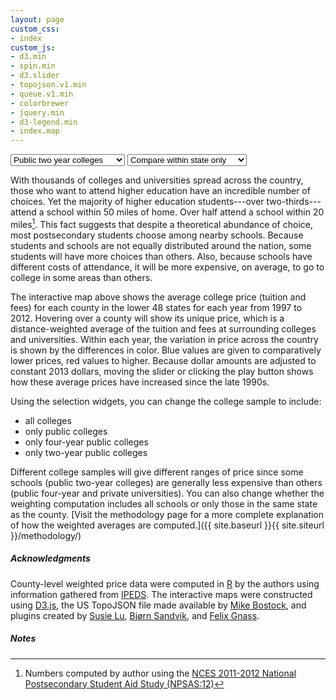 ```yaml
---
layout: page
custom_css:
- index
custom_js:
- d3.min
- spin.min
- d3.slider
- topojson.v1.min
- queue.v1.min
- colorbrewer
- jquery.min
- d3-legend.min
- index.map
---
```


<div id="viz-container">
	<div id="map-container"></div>
	<div id="submap-container">
		<div id="buttons-container">
			<select id="sample">
				<optgroup label="College sample">
					<option value="0">All colleges</option>
					<option value="1">Public colleges</option>
					<option value="2">Public four year colleges</option>
					<option value="3" selected>Public two year colleges</option>
				</optgroup>
			</select>
			<select id="weight">
				<optgroup label="Weighting">
					<option value="0">Across state lines</option>
					<option value="1" selected>Compare within state only</option>
				</optgroup>
			</select>
			<div id="play">
				<i class="fa fa-play fa-3x" title="Play animation"></i>
			</div>
		</div>
		<div id="tooltip-container">
			<div id="tooltip"></div>
		</div>
		<div id="slider-container">
			<div id="slider"></div>
		</div>
	</div>
</div>

<div class="posttext" markdown="1">

With thousands of colleges and universities spread across the country,
those who want to attend higher education have an incredible number of
choices. Yet the majority of higher education students---over
two-thirds---attend a school within 50 miles of home. Over half attend
a school within 20 miles[^1]. This fact suggests that despite a
theoretical abundance of choice, most postsecondary students choose
among nearby schools. Because students and schools are not equally
distributed around the nation, some students will have more choices
than others. Also, because schools have different costs of attendance,
it will be more expensive, on average, to go to college in some areas
than others.  

The interactive map above shows the average college price (tuition and
fees) for each county in the lower 48 states for each year from 1997
to 2012. Hovering over a county will show its unique price, which is
a distance-weighted average of the tuition and fees at surrounding
colleges and universities. Within each year, the variation in price
across the country is shown by the differences in color. Blue values
are given to comparatively lower prices, red values to higher. Because
dollar amounts are adjusted to constant 2013 dollars, moving the
slider or clicking the play button shows how these average prices have
increased since the late 1990s.

Using the selection widgets, you can change the college sample to include:

* all colleges
* only public colleges
* only four-year public colleges
* only two-year public colleges

Different college samples will give different ranges of price since
some schools (public two-year colleges) are generally less expensive
than others (public four-year and private universities). You can also
change whether the weighting computation includes all schools or only
those in the same state as the
county. [Visit the methodology page for a more complete explanation of how the weighted averages are computed.]({{
site.baseurl }}{{ site.siteurl }}/methodology/)

##### Acknowledgments

County-level weighted price data were computed in
[R](https://cran.r-project.org) by the authors using information
gathered from [IPEDS](http://nces.ed.gov/ipeds/).  The interactive
maps were constructed using [D3.js](d3.js), the US TopoJSON file made
available by [Mike Bostock](https://bost.ocks.org/), and plugins
created by [Susie Lu](http://d3-legend.susielu.com),
[Bj&oslash;rn Sandvik](https://github.com/MasterMaps/d3-slider), and
[Felix Gnass](http://spin.js.org).

##### Notes
[^1]: Numbers computed by author using the [NCES 2011-2012 National Postsecondary
    Student Aid Study (NPSAS:12)](http://nces.ed.gov/surveys/npsas/)

</div>

